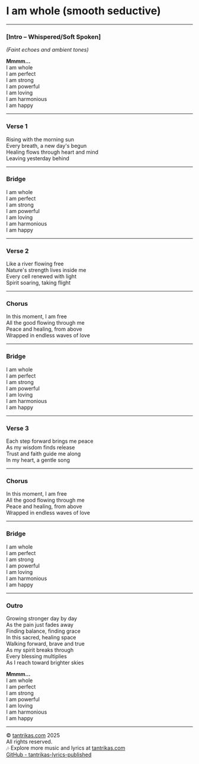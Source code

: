 # I am whole (smooth seductive)

---

### [Intro – Whispered/Soft Spoken]  
*(Faint echoes and ambient tones)*  

**Mmmm...**  
I am whole  
I am perfect  
I am strong  
I am powerful  
I am loving  
I am harmonious  
I am happy

---

### Verse 1  
Rising with the morning sun  
Every breath, a new day's begun  
Healing flows through heart and mind  
Leaving yesterday behind

---

### Bridge  
I am whole  
I am perfect  
I am strong  
I am powerful  
I am loving  
I am harmonious  
I am happy

---

### Verse 2  
Like a river flowing free  
Nature's strength lives inside me  
Every cell renewed with light  
Spirit soaring, taking flight

---

### Chorus  
In this moment, I am free  
All the good flowing through me  
Peace and healing, from above  
Wrapped in endless waves of love

---

### Bridge  
I am whole  
I am perfect  
I am strong  
I am powerful  
I am loving  
I am harmonious  
I am happy

---

### Verse 3  
Each step forward brings me peace  
As my wisdom finds release  
Trust and faith guide me along  
In my heart, a gentle song

---

### Chorus  
In this moment, I am free  
All the good flowing through me  
Peace and healing, from above  
Wrapped in endless waves of love

---

### Bridge  
I am whole  
I am perfect  
I am strong  
I am powerful  
I am loving  
I am harmonious  
I am happy

---

### Outro  
Growing stronger day by day  
As the pain just fades away  
Finding balance, finding grace  
In this sacred, healing space  
Walking forward, brave and true  
As my spirit breaks through  
Every blessing multiplies  
As I reach toward brighter skies  

**Mmmm...**  
I am whole  
I am perfect  
I am strong  
I am powerful  
I am loving  
I am harmonious  
I am happy

---

© [tantrikas.com](https://tantrikas.com) 2025  
All rights reserved.  
🎶 Explore more music and lyrics at [tantrikas.com](https://tantrikas.com)  
[GitHub - tantrikas-lyrics-published](https://github.com/tantrikas/tantrikas-lyrics-published)
